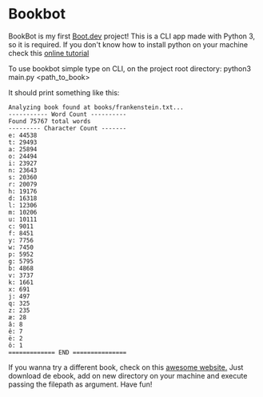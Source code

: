 # Bookbot

BookBot is my first [Boot.dev](https://www.boot.dev) project!
This is a CLI app made with Python 3, so it is required. If you don't know how to install python on your machine check this [online tutorial](https://www.geeksforgeeks.org/download-and-install-python-3-latest-version/)

To use bookbot simple type on CLI, on the project root directory:
python3 main.py <path_to_book>

It should print something like this:

```============ BOOKBOT ============
Analyzing book found at books/frankenstein.txt...
----------- Word Count ----------
Found 75767 total words
--------- Character Count -------
e: 44538
t: 29493
a: 25894
o: 24494
i: 23927
n: 23643
s: 20360
r: 20079
h: 19176
d: 16318
l: 12306
m: 10206
u: 10111
c: 9011
f: 8451
y: 7756
w: 7450
p: 5952
g: 5795
b: 4868
v: 3737
k: 1661
x: 691
j: 497
q: 325
z: 235
æ: 28
â: 8
ê: 7
ë: 2
ô: 1
============= END ===============
```

If you wanna try a different book, check on this [awesome website.](https://www.gutenberg.org)
Just download de ebook, add on new directory on your machine and execute passing the filepath as argument.
Have fun!